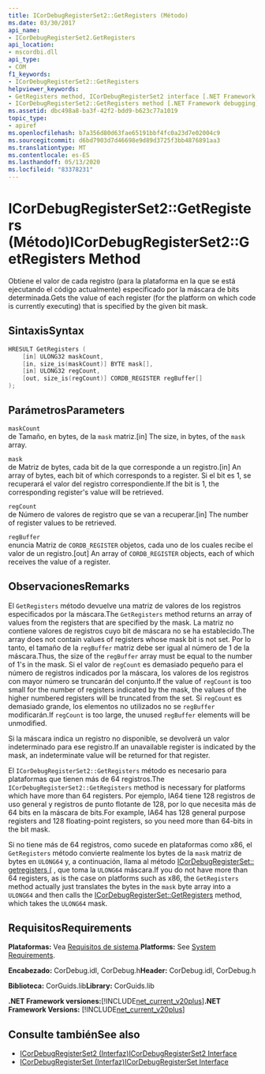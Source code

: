 ```yaml
---
title: ICorDebugRegisterSet2::GetRegisters (Método)
ms.date: 03/30/2017
api_name:
- ICorDebugRegisterSet2.GetRegisters
api_location:
- mscordbi.dll
api_type:
- COM
f1_keywords:
- ICorDebugRegisterSet2::GetRegisters
helpviewer_keywords:
- GetRegisters method, ICorDebugRegisterSet2 interface [.NET Framework debugging]
- ICorDebugRegisterSet2::GetRegisters method [.NET Framework debugging]
ms.assetid: dbc498a8-ba3f-42f2-bdd9-b623c77a1019
topic_type:
- apiref
ms.openlocfilehash: b7a356d80d63fae65191bbf4fc0a23d7e02004c9
ms.sourcegitcommit: d6bd7903d7d46698e9d89d3725f3bb4876891aa3
ms.translationtype: MT
ms.contentlocale: es-ES
ms.lasthandoff: 05/13/2020
ms.locfileid: "83378231"
---
```

# <a name="icordebugregisterset2getregisters-method"></a><span data-ttu-id="a0031-102">ICorDebugRegisterSet2::GetRegisters (Método)</span><span class="sxs-lookup"><span data-stu-id="a0031-102">ICorDebugRegisterSet2::GetRegisters Method</span></span>
<span data-ttu-id="a0031-103">Obtiene el valor de cada registro (para la plataforma en la que se está ejecutando el código actualmente) especificado por la máscara de bits determinada.</span><span class="sxs-lookup"><span data-stu-id="a0031-103">Gets the value of each register (for the platform on which code is currently executing) that is specified by the given bit mask.</span></span>  
  
## <a name="syntax"></a><span data-ttu-id="a0031-104">Sintaxis</span><span class="sxs-lookup"><span data-stu-id="a0031-104">Syntax</span></span>  
  
```cpp  
HRESULT GetRegisters (  
    [in] ULONG32 maskCount,  
    [in, size_is(maskCount)] BYTE mask[],  
    [in] ULONG32 regCount,  
    [out, size_is(regCount)] CORDB_REGISTER regBuffer[]  
);  
```  
  
## <a name="parameters"></a><span data-ttu-id="a0031-105">Parámetros</span><span class="sxs-lookup"><span data-stu-id="a0031-105">Parameters</span></span>  
 `maskCount`  
 <span data-ttu-id="a0031-106">de Tamaño, en bytes, de la `mask` matriz.</span><span class="sxs-lookup"><span data-stu-id="a0031-106">[in] The size, in bytes, of the `mask` array.</span></span>  
  
 `mask`  
 <span data-ttu-id="a0031-107">de Matriz de bytes, cada bit de la que corresponde a un registro.</span><span class="sxs-lookup"><span data-stu-id="a0031-107">[in] An array of bytes, each bit of which corresponds to a register.</span></span> <span data-ttu-id="a0031-108">Si el bit es 1, se recuperará el valor del registro correspondiente.</span><span class="sxs-lookup"><span data-stu-id="a0031-108">If the bit is 1, the corresponding register's value will be retrieved.</span></span>  
  
 `regCount`  
 <span data-ttu-id="a0031-109">de Número de valores de registro que se van a recuperar.</span><span class="sxs-lookup"><span data-stu-id="a0031-109">[in] The number of register values to be retrieved.</span></span>  
  
 `regBuffer`  
 <span data-ttu-id="a0031-110">enuncia Matriz de `CORDB_REGISTER` objetos, cada uno de los cuales recibe el valor de un registro.</span><span class="sxs-lookup"><span data-stu-id="a0031-110">[out] An array of `CORDB_REGISTER` objects, each of which receives the value of a register.</span></span>  
  
## <a name="remarks"></a><span data-ttu-id="a0031-111">Observaciones</span><span class="sxs-lookup"><span data-stu-id="a0031-111">Remarks</span></span>  
 <span data-ttu-id="a0031-112">El `GetRegisters` método devuelve una matriz de valores de los registros especificados por la máscara.</span><span class="sxs-lookup"><span data-stu-id="a0031-112">The `GetRegisters` method returns an array of values from the registers that are specified by the mask.</span></span> <span data-ttu-id="a0031-113">La matriz no contiene valores de registros cuyo bit de máscara no se ha establecido.</span><span class="sxs-lookup"><span data-stu-id="a0031-113">The array does not contain values of registers whose mask bit is not set.</span></span> <span data-ttu-id="a0031-114">Por lo tanto, el tamaño de la `regBuffer` matriz debe ser igual al número de 1 de la máscara.</span><span class="sxs-lookup"><span data-stu-id="a0031-114">Thus, the size of the `regBuffer` array must be equal to the number of 1's in the mask.</span></span> <span data-ttu-id="a0031-115">Si el valor de `regCount` es demasiado pequeño para el número de registros indicados por la máscara, los valores de los registros con mayor número se truncarán del conjunto.</span><span class="sxs-lookup"><span data-stu-id="a0031-115">If the value of `regCount` is too small for the number of registers indicated by the mask, the values of the higher numbered registers will be truncated from the set.</span></span> <span data-ttu-id="a0031-116">Si `regCount` es demasiado grande, los elementos no utilizados no se `regBuffer` modificarán.</span><span class="sxs-lookup"><span data-stu-id="a0031-116">If `regCount` is too large, the unused `regBuffer` elements will be unmodified.</span></span>  
  
 <span data-ttu-id="a0031-117">Si la máscara indica un registro no disponible, se devolverá un valor indeterminado para ese registro.</span><span class="sxs-lookup"><span data-stu-id="a0031-117">If an unavailable register is indicated by the mask, an indeterminate value will be returned for that register.</span></span>  
  
 <span data-ttu-id="a0031-118">El `ICorDebugRegisterSet2::GetRegisters` método es necesario para plataformas que tienen más de 64 registros.</span><span class="sxs-lookup"><span data-stu-id="a0031-118">The `ICorDebugRegisterSet2::GetRegisters` method is necessary for platforms which have more than 64 registers.</span></span> <span data-ttu-id="a0031-119">Por ejemplo, IA64 tiene 128 registros de uso general y registros de punto flotante de 128, por lo que necesita más de 64 bits en la máscara de bits.</span><span class="sxs-lookup"><span data-stu-id="a0031-119">For example, IA64 has 128 general purpose registers and 128 floating-point registers, so you need more than 64-bits in the bit mask.</span></span>  
  
 <span data-ttu-id="a0031-120">Si no tiene más de 64 registros, como sucede en plataformas como x86, el `GetRegisters` método convierte realmente los bytes de la `mask` matriz de bytes en `ULONG64` y, a continuación, llama al método [ICorDebugRegisterSet:: getregisters (](icordebugregisterset-getregisters-method.md) , que toma la `ULONG64` máscara.</span><span class="sxs-lookup"><span data-stu-id="a0031-120">If you do not have more than 64 registers, as is the case on platforms such as x86, the `GetRegisters` method actually just translates the bytes in the `mask` byte array into a `ULONG64` and then calls the [ICorDebugRegisterSet::GetRegisters](icordebugregisterset-getregisters-method.md) method, which takes the `ULONG64` mask.</span></span>  
  
## <a name="requirements"></a><span data-ttu-id="a0031-121">Requisitos</span><span class="sxs-lookup"><span data-stu-id="a0031-121">Requirements</span></span>  
 <span data-ttu-id="a0031-122">**Plataformas:** Vea [Requisitos de sistema](../../get-started/system-requirements.md).</span><span class="sxs-lookup"><span data-stu-id="a0031-122">**Platforms:** See [System Requirements](../../get-started/system-requirements.md).</span></span>  
  
 <span data-ttu-id="a0031-123">**Encabezado:** CorDebug.idl, CorDebug.h</span><span class="sxs-lookup"><span data-stu-id="a0031-123">**Header:** CorDebug.idl, CorDebug.h</span></span>  
  
 <span data-ttu-id="a0031-124">**Biblioteca:** CorGuids.lib</span><span class="sxs-lookup"><span data-stu-id="a0031-124">**Library:** CorGuids.lib</span></span>  
  
 <span data-ttu-id="a0031-125">**.NET Framework versiones:**[!INCLUDE[net_current_v20plus](../../../../includes/net-current-v20plus-md.md)]</span><span class="sxs-lookup"><span data-stu-id="a0031-125">**.NET Framework Versions:** [!INCLUDE[net_current_v20plus](../../../../includes/net-current-v20plus-md.md)]</span></span>  
  
## <a name="see-also"></a><span data-ttu-id="a0031-126">Consulte también</span><span class="sxs-lookup"><span data-stu-id="a0031-126">See also</span></span>

- [<span data-ttu-id="a0031-127">ICorDebugRegisterSet2 (Interfaz)</span><span class="sxs-lookup"><span data-stu-id="a0031-127">ICorDebugRegisterSet2 Interface</span></span>](icordebugregisterset2-interface.md)
- [<span data-ttu-id="a0031-128">ICorDebugRegisterSet (Interfaz)</span><span class="sxs-lookup"><span data-stu-id="a0031-128">ICorDebugRegisterSet Interface</span></span>](icordebugregisterset-interface.md)
